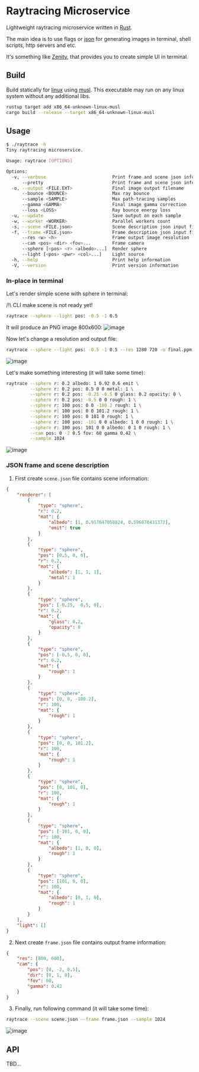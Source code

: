# Raytracing Microservice

Lightweight raytracing microservice written in [Rust](https://www.rust-lang.org/).

The main idea is to use flags or [json](https://www.json.org/json-en.html) for generating images in terminal, shell scripts, http servers and etc.

It's something like [Zenity](https://github.com/GNOME/zenity), that provides you to create simple UI in terminal.

## Build
Build statically for [linux](https://en.wikipedia.org/wiki/Linux) using [musl](https://musl.libc.org/). This executable may run on any linux system without any additional libs.

```bash
rustup target add x86_64-unknown-linux-musl
cargo build --release --target x86_64-unknown-linux-musl
```

## Usage
```bash
$ ./raytrace -h
Tiny raytracing microservice.

Usage: raytrace [OPTIONS]

Options:
  -v, --verbose                         Print frame and scene json info
      --pretty                          Print frame and scene json info with pretty
  -o, --output <FILE.EXT>               Final image output filename
      --bounce <BOUNCE>                 Max ray bounce
      --sample <SAMPLE>                 Max path-tracing samples
      --gamma <GAMMA>                   Final image gamma correction
      --loss <LOSS>                     Ray bounce energy loss
  -u, --update                          Save output on each sample
  -w, --worker <WORKER>                 Parallel workers count
  -s, --scene <FILE.json>               Scene description json input filename
  -f, --frame <FILE.json>               Frame description json input filename
      --res <w> <h>                     Frame output image resolution
      --cam <pos> <dir> <fov>...        Frame camera
      --sphere [<pos> <r> <albedo>...]  Render sphere
      --light [<pos> <pwr> <col>...]    Light source
  -h, --help                            Print help information
  -V, --version                         Print version information
```

### In-place in terminal
Let's render simple scene with sphere in terminal:

/!\ CLI make scene is not ready yet!
```bash
raytrace --sphere --light pos: -0.5 -1 0.5
```

It will produce an PNG image 800x600:
![image](doc/out0.png)

Now let's change a resolution and output file:
```bash
raytrace --sphere --light pos: -0.5 -1 0.5 --res 1280 720 -o final.ppm
```

![image](doc/out1.png)

Let's make something interesting (it will take some time):

```bash
raytrace --sphere r: 0.2 albedo: 1 0.92 0.6 emit \
         --sphere r: 0.2 pos: 0.5 0 0 metal: 1 \
         --sphere r: 0.2 pos: -0.25 -0.5 0 glass: 0.2 opacity: 0 \
         --sphere r: 0.2 pos: -0.5 0 0 rough: 1 \
         --sphere r: 100 pos: 0 0 -100.2 rough: 1 \
         --sphere r: 100 pos: 0 0 101.2 rough: 1 \
         --sphere r: 100 pos: 0 101 0 rough: 1 \
         --sphere r: 100 pos: -101 0 0 albedo: 1 0 0 rough: 1 \
         --sphere r: 100 pos: 101 0 0 albedo: 0 1 0 rough: 1 \
         --cam pos: 0 -2 0.5 fov: 60 gamma 0.42 \
         --sample 1024
```

![image](doc/out2.png)

### JSON frame and scene description
1. First create `scene.json` file contains scene information:
```json
{
    "renderer": [
        {
            "type": "sphere",
            "r": 0.2,
            "mat": {
                "albedo": [1, 0.917647058824, 0.596078431372],
                "emit": true
            }
        },
        {
            "type": "sphere",
            "pos": [0.5, 0, 0],
            "r": 0.2,
            "mat": {
                "albedo": [1, 1, 1],
                "metal": 1
            }
        },
        {
            "type": "sphere",
            "pos": [-0.25, -0.5, 0],
            "r": 0.2,
            "mat": {
                "glass": 0.2,
                "opacity": 0
            }
        },
        {
            "type": "sphere",
            "pos": [-0.5, 0, 0],
            "r": 0.2,
            "mat": {
                "rough": 1
            }
        },
        {
            "type": "sphere",
            "pos": [0, 0, -100.2],
            "r": 100,
            "mat": {
                "rough": 1
            }
        },
        {
            "type": "sphere",
            "pos": [0, 0, 101.2],
            "r": 100,
            "mat": {
                "rough": 1
            }
        },
        {
            "type": "sphere",
            "pos": [0, 101, 0],
            "r": 100,
            "mat": {
                "rough": 1
            }
        },
        {
            "type": "sphere",
            "pos": [-101, 0, 0],
            "r": 100,
            "mat": {
                "albedo": [1, 0, 0],
                "rough": 1
            }
        },
        {
            "type": "sphere",
            "pos": [101, 0, 0],
            "r": 100,
            "mat": {
                "albedo": [0, 1, 0],
                "rough": 1
            }
        }
    ],
    "light": []
}
```

2. Next create `frame.json` file contains output frame information:
```json
{
    "res": [800, 600],
    "cam": {
        "pos": [0, -2, 0.5],
        "dir": [0, 1, 0],
        "fov": 60,
        "gamma": 0.42
    }
}
```

3. Finally, run following command (it will take some time):

```bash
raytrace --scene scene.json --frame frame.json --sample 1024
```

![image](doc/out2.png)

## API
TBD...
